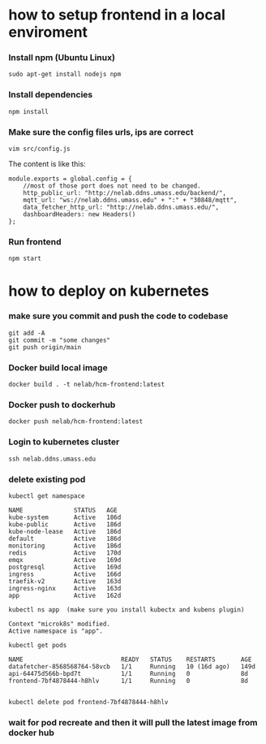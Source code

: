 # how to setup frontend in a local enviroment

### Install npm (Ubuntu Linux)

```
sudo apt-get install nodejs npm
```

### Install dependencies

```
npm install
```

### Make sure the config files urls, ips are correct

```
vim src/config.js
```

The content is like this:

```
module.exports = global.config = {
    //most of those port does not need to be changed.
    http_public_url: "http://nelab.ddns.umass.edu/backend/",
    mqtt_url: "ws://nelab.ddns.umass.edu" + ":" + "30848/mqtt",
    data_fetcher_http_url: "http://nelab.ddns.umass.edu/",
    dashboardHeaders: new Headers()
};
```

### Run frontend

```
npm start
```


# how to deploy on kubernetes


### make sure you commit and push the code to codebase

```
git add -A
git commit -m "some changes"
git push origin/main
```

### Docker build local image

```
docker build . -t nelab/hcm-frontend:latest
```

### Docker push to dockerhub

```
docker push nelab/hcm-frontend:latest
```

### Login to kubernetes cluster

```
ssh nelab.ddns.umass.edu

```

### delete existing pod 

```
kubectl get namespace

NAME              STATUS   AGE
kube-system       Active   186d
kube-public       Active   186d
kube-node-lease   Active   186d
default           Active   186d
monitoring        Active   186d
redis             Active   170d
emqx              Active   169d
postgresql        Active   169d
ingress           Active   166d
traefik-v2        Active   163d
ingress-nginx     Active   163d
app               Active   162d

kubectl ns app  (make sure you install kubectx and kubens plugin)

Context "microk8s" modified.
Active namespace is "app".

kubectl get pods

NAME                           READY   STATUS    RESTARTS       AGE
datafetcher-8568568764-58vcb   1/1     Running   10 (16d ago)   149d
api-64475d566b-bpd7t           1/1     Running   0              8d
frontend-7bf4878444-h8hlv      1/1     Running   0              8d


kubectl delete pod frontend-7bf4878444-h8hlv

```

### wait for pod recreate and then it will pull the latest image from docker hub

